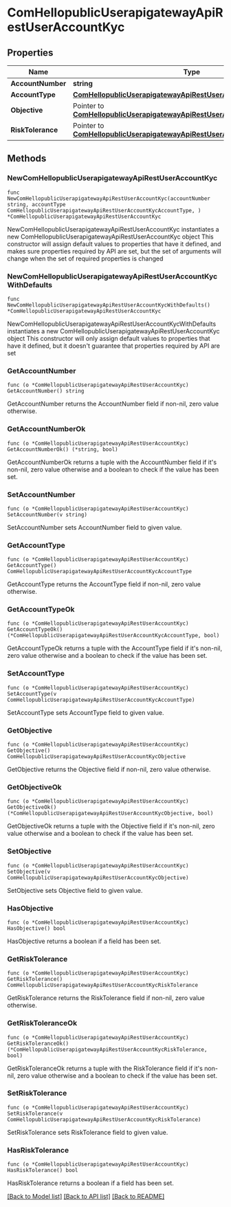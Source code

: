 # ComHellopublicUserapigatewayApiRestUserAccountKyc

## Properties

Name | Type | Description | Notes
------------ | ------------- | ------------- | -------------
**AccountNumber** | **string** |  | 
**AccountType** | [**ComHellopublicUserapigatewayApiRestUserAccountKycAccountType**](ComHellopublicUserapigatewayApiRestUserAccountKycAccountType.md) |  | 
**Objective** | Pointer to [**ComHellopublicUserapigatewayApiRestUserAccountKycObjective**](ComHellopublicUserapigatewayApiRestUserAccountKycObjective.md) |  | [optional] 
**RiskTolerance** | Pointer to [**ComHellopublicUserapigatewayApiRestUserAccountKycRiskTolerance**](ComHellopublicUserapigatewayApiRestUserAccountKycRiskTolerance.md) |  | [optional] 

## Methods

### NewComHellopublicUserapigatewayApiRestUserAccountKyc

`func NewComHellopublicUserapigatewayApiRestUserAccountKyc(accountNumber string, accountType ComHellopublicUserapigatewayApiRestUserAccountKycAccountType, ) *ComHellopublicUserapigatewayApiRestUserAccountKyc`

NewComHellopublicUserapigatewayApiRestUserAccountKyc instantiates a new ComHellopublicUserapigatewayApiRestUserAccountKyc object
This constructor will assign default values to properties that have it defined,
and makes sure properties required by API are set, but the set of arguments
will change when the set of required properties is changed

### NewComHellopublicUserapigatewayApiRestUserAccountKycWithDefaults

`func NewComHellopublicUserapigatewayApiRestUserAccountKycWithDefaults() *ComHellopublicUserapigatewayApiRestUserAccountKyc`

NewComHellopublicUserapigatewayApiRestUserAccountKycWithDefaults instantiates a new ComHellopublicUserapigatewayApiRestUserAccountKyc object
This constructor will only assign default values to properties that have it defined,
but it doesn't guarantee that properties required by API are set

### GetAccountNumber

`func (o *ComHellopublicUserapigatewayApiRestUserAccountKyc) GetAccountNumber() string`

GetAccountNumber returns the AccountNumber field if non-nil, zero value otherwise.

### GetAccountNumberOk

`func (o *ComHellopublicUserapigatewayApiRestUserAccountKyc) GetAccountNumberOk() (*string, bool)`

GetAccountNumberOk returns a tuple with the AccountNumber field if it's non-nil, zero value otherwise
and a boolean to check if the value has been set.

### SetAccountNumber

`func (o *ComHellopublicUserapigatewayApiRestUserAccountKyc) SetAccountNumber(v string)`

SetAccountNumber sets AccountNumber field to given value.


### GetAccountType

`func (o *ComHellopublicUserapigatewayApiRestUserAccountKyc) GetAccountType() ComHellopublicUserapigatewayApiRestUserAccountKycAccountType`

GetAccountType returns the AccountType field if non-nil, zero value otherwise.

### GetAccountTypeOk

`func (o *ComHellopublicUserapigatewayApiRestUserAccountKyc) GetAccountTypeOk() (*ComHellopublicUserapigatewayApiRestUserAccountKycAccountType, bool)`

GetAccountTypeOk returns a tuple with the AccountType field if it's non-nil, zero value otherwise
and a boolean to check if the value has been set.

### SetAccountType

`func (o *ComHellopublicUserapigatewayApiRestUserAccountKyc) SetAccountType(v ComHellopublicUserapigatewayApiRestUserAccountKycAccountType)`

SetAccountType sets AccountType field to given value.


### GetObjective

`func (o *ComHellopublicUserapigatewayApiRestUserAccountKyc) GetObjective() ComHellopublicUserapigatewayApiRestUserAccountKycObjective`

GetObjective returns the Objective field if non-nil, zero value otherwise.

### GetObjectiveOk

`func (o *ComHellopublicUserapigatewayApiRestUserAccountKyc) GetObjectiveOk() (*ComHellopublicUserapigatewayApiRestUserAccountKycObjective, bool)`

GetObjectiveOk returns a tuple with the Objective field if it's non-nil, zero value otherwise
and a boolean to check if the value has been set.

### SetObjective

`func (o *ComHellopublicUserapigatewayApiRestUserAccountKyc) SetObjective(v ComHellopublicUserapigatewayApiRestUserAccountKycObjective)`

SetObjective sets Objective field to given value.

### HasObjective

`func (o *ComHellopublicUserapigatewayApiRestUserAccountKyc) HasObjective() bool`

HasObjective returns a boolean if a field has been set.

### GetRiskTolerance

`func (o *ComHellopublicUserapigatewayApiRestUserAccountKyc) GetRiskTolerance() ComHellopublicUserapigatewayApiRestUserAccountKycRiskTolerance`

GetRiskTolerance returns the RiskTolerance field if non-nil, zero value otherwise.

### GetRiskToleranceOk

`func (o *ComHellopublicUserapigatewayApiRestUserAccountKyc) GetRiskToleranceOk() (*ComHellopublicUserapigatewayApiRestUserAccountKycRiskTolerance, bool)`

GetRiskToleranceOk returns a tuple with the RiskTolerance field if it's non-nil, zero value otherwise
and a boolean to check if the value has been set.

### SetRiskTolerance

`func (o *ComHellopublicUserapigatewayApiRestUserAccountKyc) SetRiskTolerance(v ComHellopublicUserapigatewayApiRestUserAccountKycRiskTolerance)`

SetRiskTolerance sets RiskTolerance field to given value.

### HasRiskTolerance

`func (o *ComHellopublicUserapigatewayApiRestUserAccountKyc) HasRiskTolerance() bool`

HasRiskTolerance returns a boolean if a field has been set.


[[Back to Model list]](../README.md#documentation-for-models) [[Back to API list]](../README.md#documentation-for-api-endpoints) [[Back to README]](../README.md)


